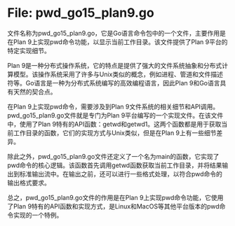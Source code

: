# File: pwd_go15_plan9.go

文件名称为pwd_go15_plan9.go，它是Go语言命令包中的一个文件，主要作用是在Plan 9上实现pwd命令功能，以显示当前工作目录。该文件提供了Plan 9平台的特定实现细节。

Plan 9是一种分布式操作系统，它的特点是提供了强大的文件系统抽象和分布式计算模型。该操作系统采用了许多与Unix类似的概念，例如进程、管道和文件描述符等。Go语言是一种为分布式系统编写的高效编程语言，因此Plan 9和Go语言具有天然的契合点。

在Plan 9上实现pwd命令，需要涉及到Plan 9文件系统的相关细节和API调用。pwd_go15_plan9.go文件就是专门为Plan 9平台编写的一个实现文件。在该文件中，使用了Plan 9特有的API函数：getwd和getwd1。这两个函数都是用于获取当前工作目录的函数，它们的实现方式与Unix类似，但是在Plan 9上有一些细节差异。

除此之外，pwd_go15_plan9.go文件还定义了一个名为main的函数，它实现了pwd命令的核心逻辑。该函数首先调用getwd函数获取当前工作目录，并将结果输出到标准输出流中。在输出之前，还可以进行一些格式处理，以符合pwd命令的输出格式要求。

总之，pwd_go15_plan9.go文件的作用是在Plan 9上实现pwd命令功能，它使用了Plan 9特有的API函数和实现方式，是Linux和MacOS等其他平台版本的pwd命令实现的一个特例。

